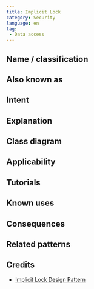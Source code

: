 ```yaml
---  
title: Implicit Lock
category: Security
language: en
tag:
 - Data access
---  
```


## Name / classification

## Also known as

## Intent

## Explanation

## Class diagram

## Applicability

## Tutorials

## Known uses

## Consequences

## Related patterns

## Credits

- [Implicit Lock Design Pattern](https://www.youtube.com/watch?v=kDck7QuFzzg)